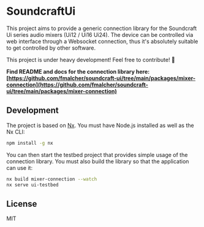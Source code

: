 # SoundcraftUi

This project aims to provide a generic connection library for the Soundcraft Ui series audio mixers (Ui12 / Ui16 Ui24).
The device can be controlled via web interface through a Websocket connection, thus it's absolutely suitable to get controlled by other software.

This project is under heavy development! Feel free to contribute! 🙂

**Find README and docs for the connection library here: [https://github.com/fmalcher/soundcraft-ui/tree/main/packages/mixer-connection](https://github.com/fmalcher/soundcraft-ui/tree/main/packages/mixer-connection)**

## Development

The project is based on [Nx](https://nx.dev).
You must have Node.js installed as well as the Nx CLI:

```bash
npm install -g nx
```

You can then start the testbed project that provides simple usage of the connection library.
You must also build the library so that the application can use it:

```bash
nx build mixer-connection --watch
nx serve ui-testbed
```

## License

MIT
